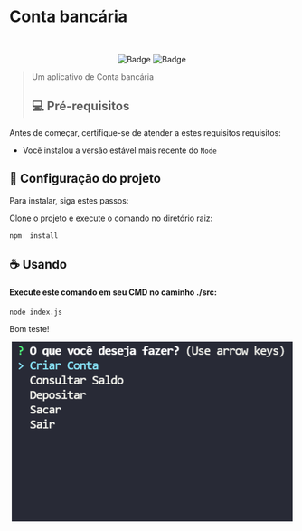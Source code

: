 # Conta bancária
<br>
<div align="center">


<!-- <img src="" width="150" alt="Schedly_img"> -->
  
![Badge](https://img.shields.io/badge/JavaScript-323330?style=for-the-badge&logo=javascript&logoColor=F7DF1E)
![Badge](https://img.shields.io/badge/Node.js-339933?style=for-the-badge&logo=nodedotjs&logoColor=white)

</div>

<!--
![image]()
![image]()
-->
> Um aplicativo de Conta bancária
> ## 💻 Pré-requisitos

Antes de começar, certifique-se de atender a estes requisitos requisitos:

* Você instalou a versão estável mais recente do `Node`

## 🚀 Configuração do projeto

Para instalar, siga estes passos:

Clone o projeto e execute o comando no diretório raiz:
```
npm  install
```
## ☕ Usando 

#### Execute este comando em seu CMD no caminho ./src:
```
node index.js
```

Bom teste!
<div align="center">
    <img src="./img.PNG" >
</div>
